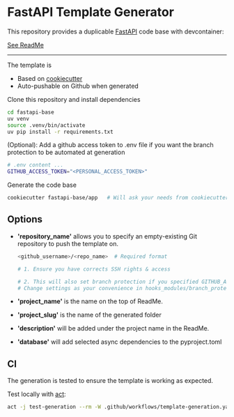 # FastAPI Template Generator

This repository provides a duplicable [FastAPI](https://fastapi.tiangolo.com/) code base with devcontainer:

[See ReadMe](app/{{cookiecutter.project_slug}}/README.md)

- - -

The template is

- Based on [cookiecutter](https://www.cookiecutter.io/)
- Auto-pushable on Github when generated

Clone this repository and install dependencies

```bash
cd fastapi-base
uv venv
source .venv/bin/activate
uv pip install -r requirements.txt
```

(Optional): Add a github access token to .env file if you want the branch protection to be automated at generation

```bash
# .env content ...
GITHUB_ACCESS_TOKEN="<PERSONAL_ACCESS_TOKEN>"
```

Generate the code base

```bash
cookiecutter fastapi-base/app   # Will ask your needs from cookiecutter.json
```

## Options

- **'repository_name'** allows you to specify an empty-existing Git repository to push the template on.

  ```bash
  <github_username>/<repo_name>  # Required format

  # 1. Ensure you have corrects SSH rights & access

  # 2. This will also set branch protection if you specified GITHUB_ACCESS_TOKEN variable in .env
  # Change settings as your convenience in hooks_modules/branch_protection.json
  ```

- **'project_name'** is the name on the top of ReadMe.

- **'project_slug'** is the name of the generated folder

- **'description'** will be added under the project name in the ReadMe.

- **'database'** will add selected async dependencies to the pyproject.toml

## CI

The generation is tested to ensure the template is working as expected.

Test locally with [act](https://github.com/nektos/act):

```sh
act -j test-generation --rm -W .github/workflows/template-generation.yaml
```
